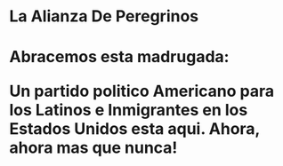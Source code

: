 # La Alianza De Peregrinos
<h1>Abracemos esta madrugada:<p>Un partido politico Americano para los Latinos e Inmigrantes en los Estados Unidos esta aqui. Ahora, ahora mas que nunca!</p></h1>
